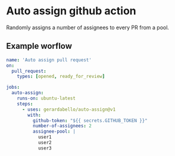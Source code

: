 # Auto assign github action

Randomly assigns a number of assignees to every PR from a pool.

## Example worflow

```yaml
name: 'Auto assign pull request'
on:
  pull_request:
    types: [opened, ready_for_review]

jobs:
  auto-assign:
    runs-on: ubuntu-latest
    steps:
      - uses: gerardabello/auto-assign@v1
        with:
          github-token: "${{ secrets.GITHUB_TOKEN }}"
          number-of-assignees: 2
          assignee-pool: |
            user1
            user2
            user3
```
